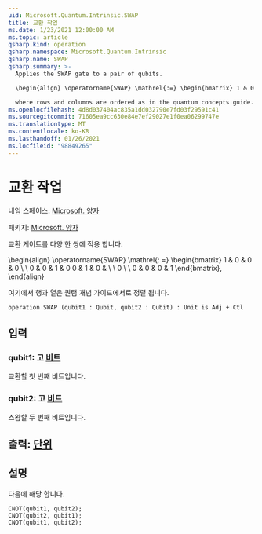```yaml
---
uid: Microsoft.Quantum.Intrinsic.SWAP
title: 교환 작업
ms.date: 1/23/2021 12:00:00 AM
ms.topic: article
qsharp.kind: operation
qsharp.namespace: Microsoft.Quantum.Intrinsic
qsharp.name: SWAP
qsharp.summary: >-
  Applies the SWAP gate to a pair of qubits.

  \begin{align} \operatorname{SWAP} \mathrel{:=} \begin{bmatrix} 1 & 0 & 0 & 0 \\\\ 0 & 0 & 1 & 0 \\\\ 0 & 1 & 0 & 0 \\\\ 0 & 0 & 0 & 1 \end{bmatrix}, \end{align}

  where rows and columns are ordered as in the quantum concepts guide.
ms.openlocfilehash: 4d8d037404ac835a1dd032790e7fd03f29591c41
ms.sourcegitcommit: 71605ea9cc630e84e7ef29027e1f0ea06299747e
ms.translationtype: MT
ms.contentlocale: ko-KR
ms.lasthandoff: 01/26/2021
ms.locfileid: "98849265"
---
```

# <a name="swap-operation"></a>교환 작업

네임 스페이스: [Microsoft. 양자](xref:Microsoft.Quantum.Intrinsic)

패키지: [Microsoft. 양자](https://nuget.org/packages/Microsoft.Quantum.QSharp.Core)


교환 게이트를 다양 한 쌍에 적용 합니다.

\begin{align} \operatorname{SWAP} \mathrel{: =} \begin{bmatrix} 1 & 0 & 0 & 0 \\ \\ 0 & 0 & 1 & 0 0 & 1 & 0 & \\ \\ 0 \\ \\ 0 & 0 & 0 & 1 \end{bmatrix}, \end{align}

여기에서 행과 열은 퀀텀 개념 가이드에서로 정렬 됩니다.

```qsharp
operation SWAP (qubit1 : Qubit, qubit2 : Qubit) : Unit is Adj + Ctl
```


## <a name="input"></a>입력

### <a name="qubit1--qubit"></a>qubit1: 고 [비트](xref:microsoft.quantum.lang-ref.qubit)

교환할 첫 번째 비트입니다.


### <a name="qubit2--qubit"></a>qubit2: 고 [비트](xref:microsoft.quantum.lang-ref.qubit)

스왑할 두 번째 비트입니다.



## <a name="output--unit"></a>출력: [단위](xref:microsoft.quantum.lang-ref.unit)



## <a name="remarks"></a>설명

다음에 해당 합니다.

```qsharp
CNOT(qubit1, qubit2);
CNOT(qubit2, qubit1);
CNOT(qubit1, qubit2);
```
